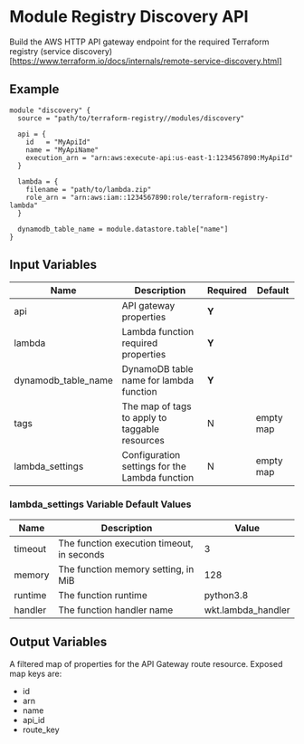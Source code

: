 # Module Registry Discovery API

Build the AWS HTTP API gateway endpoint for the required Terraform registry
(service discovery)[https://www.terraform.io/docs/internals/remote-service-discovery.html]

## Example
```hcl-terraform
module "discovery" {
  source = "path/to/terraform-registry//modules/discovery"

  api = {
    id   = "MyApiId"
    name = "MyApiName"
    execution_arn = "arn:aws:execute-api:us-east-1:1234567890:MyApiId"
  }

  lambda = {
    filename = "path/to/lambda.zip"
    role_arn = "arn:aws:iam::1234567890:role/terraform-registry-lambda"
  }

  dynamodb_table_name = module.datastore.table["name"]
}
```

## Input Variables

| Name | Description | Required | Default |
|------|-------------|----------|---------|
| api | API gateway properties | **Y** | |
| lambda | Lambda function required properties | **Y** | |
| dynamodb_table_name | DynamoDB table name for lambda function | **Y** | |
| tags | The map of tags to apply to taggable resources | N | empty map |
| lambda_settings | Configuration settings for the Lambda function | N | empty map |

### lambda_settings Variable Default Values

| Name | Description | Value |
|------|-------------|-------|
| timeout | The function execution timeout, in seconds| 3 |
| memory | The function memory setting, in MiB | 128 |
| runtime | The function runtime | python3.8 |
| handler | The function handler name | wkt.lambda_handler |

## Output Variables

A filtered map of properties for the API Gateway route resource.  Exposed map keys are:
  * id
  * arn
  * name
  * api_id
  * route_key